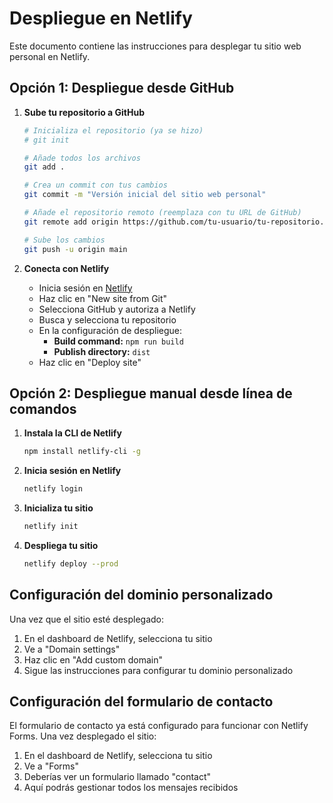 # Despliegue en Netlify

Este documento contiene las instrucciones para desplegar tu sitio web personal en Netlify.

## Opción 1: Despliegue desde GitHub

1. **Sube tu repositorio a GitHub**
   ```bash
   # Inicializa el repositorio (ya se hizo)
   # git init
   
   # Añade todos los archivos
   git add .
   
   # Crea un commit con tus cambios
   git commit -m "Versión inicial del sitio web personal"
   
   # Añade el repositorio remoto (reemplaza con tu URL de GitHub)
   git remote add origin https://github.com/tu-usuario/tu-repositorio.git
   
   # Sube los cambios
   git push -u origin main
   ```

2. **Conecta con Netlify**
   - Inicia sesión en [Netlify](https://app.netlify.com/)
   - Haz clic en "New site from Git"
   - Selecciona GitHub y autoriza a Netlify
   - Busca y selecciona tu repositorio
   - En la configuración de despliegue:
     - **Build command:** `npm run build`
     - **Publish directory:** `dist`
   - Haz clic en "Deploy site"

## Opción 2: Despliegue manual desde línea de comandos

1. **Instala la CLI de Netlify**
   ```bash
   npm install netlify-cli -g
   ```

2. **Inicia sesión en Netlify**
   ```bash
   netlify login
   ```

3. **Inicializa tu sitio**
   ```bash
   netlify init
   ```

4. **Despliega tu sitio**
   ```bash
   netlify deploy --prod
   ```

## Configuración del dominio personalizado

Una vez que el sitio esté desplegado:

1. En el dashboard de Netlify, selecciona tu sitio
2. Ve a "Domain settings"
3. Haz clic en "Add custom domain"
4. Sigue las instrucciones para configurar tu dominio personalizado

## Configuración del formulario de contacto

El formulario de contacto ya está configurado para funcionar con Netlify Forms. Una vez desplegado el sitio:

1. En el dashboard de Netlify, selecciona tu sitio
2. Ve a "Forms"
3. Deberías ver un formulario llamado "contact"
4. Aquí podrás gestionar todos los mensajes recibidos

